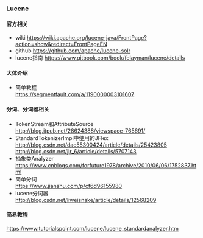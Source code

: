 ﻿### Lucene

#### 官方相关
+ wiki
https://wiki.apache.org/lucene-java/FrontPage?action=show&redirect=FrontPageEN
+ github
https://github.com/apache/lucene-solr  
+ lucene指南
https://www.gitbook.com/book/felayman/lucene/details 

#### 大体介绍
+ 简单教程  
https://segmentfault.com/a/1190000003101607  

 
#### 分词、分词器相关
+ TokenStream和AttributeSource  
http://blog.itpub.net/28624388/viewspace-765691/  
+ StandardTokenizerImpl中使用的JFlex  
http://blog.csdn.net/dac55300424/article/details/25423805  
http://blog.csdn.net/jlr_6/article/details/5707143  
+ 抽象类Analyzer  
https://www.cnblogs.com/forfuture1978/archive/2010/06/06/1752837.html    
+ 简单分词  
https://www.jianshu.com/p/cf6d96155980
+ lucene分词器  
http://blog.csdn.net/liweisnake/article/details/12568209  

#### 简易教程  
https://www.tutorialspoint.com/lucene/lucene_standardanalyzer.htm 
